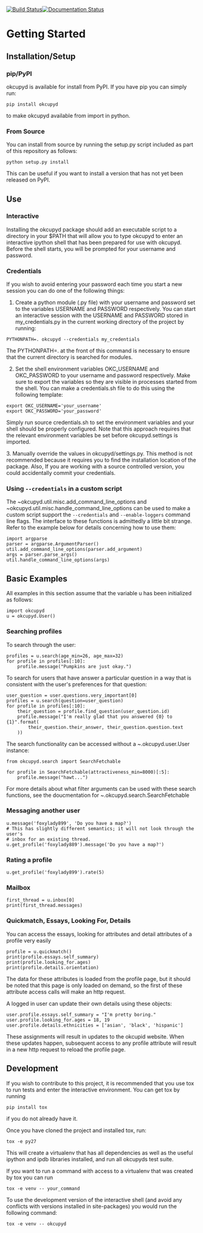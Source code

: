 [![Build Status](https://travis-ci.org/IvanMalison/okcupyd.svg?branch=master)](https://travis-ci.org/IvanMalison/okcupyd)[![Documentation Status](https://readthedocs.org/projects/okcupyd/badge/?version=latest)](https://readthedocs.org/projects/okcupyd/?badge=latest)

Getting Started
===============

Installation/Setup
------------------

### pip/PyPI

okcupyd is available for install from PyPI. If you have pip you can
simply run:

``` {.sourceCode .bash}
pip install okcupyd
```

to make okcupyd available from import in python.

### From Source

You can install from source by running the setup.py script included as
part of this repository as follows:

``` {.sourceCode .bash}
python setup.py install
```

This can be useful if you want to install a version that has not yet
been released on PyPI.

Use
---

### Interactive

Installing the okcupyd package should add an executable script to a
directory in your \$PATH that will allow you to type okcupyd to enter an
interactive ipython shell that has been prepared for use with okcupyd.
Before the shell starts, you will be prompted for your username and
password.

### Credentials

If you wish to avoid entering your password each time you start a new
session you can do one of the following things:

1.  Create a python module (.py file) with your username and password
    set to the variables USERNAME and PASSWORD respectively. You can
    start an interactive session with the USERNAME and PASSWORD stored
    in my\_credentials.py in the current working directory of the
    project by running:

``` {.sourceCode .bash}
PYTHONPATH=. okcupyd --credentials my_credentials
```

The PYTHONPATH=. at the front of this command is necessary to ensure
that the current directory is searched for modules.

2.  Set the shell environment variables OKC\_USERNAME and OKC\_PASSWORD
    to your username and password respectively. Make sure to export the
    variables so they are visible in processes started from the shell.
    You can make a credentials.sh file to do this using the following
    template:

``` {.sourceCode .bash}
export OKC_USERNAME='your_username'
export OKC_PASSWORD='your_password'
```

Simply run source credentials.sh to set the environment variables and
your shell should be properly configured. Note that this approach
requires that the relevant environment variables be set before
okcupyd.settings is imported.

3\. Manually override the values in okcupyd/settings.py. This method is
not recommended because it requires you to find the installation
location of the package. Also, If you are working with a source
controlled version, you could accidentally commit your credentials.

### Using `--credentials` in a custom script

The \~okcupyd.util.misc.add\_command\_line\_options and
\~okcupyd.util.misc.handle\_command\_line\_options can be used to make a
custom script support the `--credentials` and `--enable-loggers` command
line flags. The interface to these functions is admittedly a little bit
strange. Refer to the example below for details concerning how to use
them:

``` {.sourceCode .python}
import argparse
parser = argparse.ArgumentParser()
util.add_command_line_options(parser.add_argument)
args = parser.parse_args()
util.handle_command_line_options(args)
```

Basic Examples
--------------

All examples in this section assume that the variable u has been
initialized as follows:

``` {.sourceCode .python}
import okcupyd
u = okcupyd.User()
```

### Searching profiles

To search through the user:

``` {.sourceCode .python}
profiles = u.search(age_min=26, age_max=32)
for profile in profiles[:10]:
    profile.message("Pumpkins are just okay.")
```

To search for users that have answer a particular question in a way that
is consistent with the user's preferences for that question:

``` {.sourceCode .python}
user_question = user.questions.very_important[0]
profiles = u.search(question=user_question)
for profile in profiles[:10]:
    their_question = profile.find_question(user_question.id)
    profile.message("I'm really glad that you answered {0} to {1}".format(
        their_question.their_answer, their_question.question.text
    ))
```

The search functionality can be accessed without a \~.okcupyd.user.User
instance:

``` {.sourceCode .python}
from okcupyd.search import SearchFetchable

for profile in SearchFetchable(attractiveness_min=8000)[:5]:
    profile.message("hawt...")
```

For more details about what filter arguments can be used with these
search functions, see the doucmentation for
\~.okcupyd.search.SearchFetchable

### Messaging another user

``` {.sourceCode .python}
u.message('foxylady899', 'Do you have a map?')
# This has slightly different semantics; it will not look through the user's
# inbox for an existing thread.
u.get_profile('foxylady889').message('Do you have a map?')
```

### Rating a profile

``` {.sourceCode .python}
u.get_profile('foxylady899').rate(5)
```

### Mailbox

``` {.sourceCode .python}
first_thread = u.inbox[0]
print(first_thread.messages)
```

### Quickmatch, Essays, Looking For, Details

You can access the essays, looking for attributes and detail attributes
of a profile very easily

``` {.sourceCode .python}
profile = u.quickmatch()
print(profile.essays.self_summary)
print(profile.looking_for.ages)
print(profile.details.orientation)
```

The data for these attributes is loaded from the profile page, but it
should be noted that this page is only loaded on demand, so the first of
these attribute access calls will make an http request.

A logged in user can update their own details using these objects:

``` {.sourceCode .python}
user.profile.essays.self_summary = "I'm pretty boring."
user.profile.looking_for.ages = 18, 19
user.profile.details.ethnicities = ['asian', 'black', 'hispanic']
```

These assignments will result in updates to the okcupid website. When
these updates happen, subsequent access to any profile attribute will
result in a new http request to reload the profile page.

Development
-----------

If you wish to contribute to this project, it is recommended that you
use tox to run tests and enter the interactive environment. You can get
tox by running

``` {.sourceCode .bash}
pip install tox
```

if you do not already have it.

Once you have cloned the project and installed tox, run:

``` {.sourceCode .bash}
tox -e py27
```

This will create a virtualenv that has all dependencies as well as the
useful ipython and ipdb libraries installed, and run all okcupyds test
suite.

If you want to run a command with access to a virtualenv that was
created by tox you can run

``` {.sourceCode .bash}
tox -e venv -- your_command
```

To use the development version of the interactive shell (and avoid any
conflicts with versions installed in site-packages) you would run the
following command:

``` {.sourceCode .bash}
tox -e venv -- okcupyd
```
